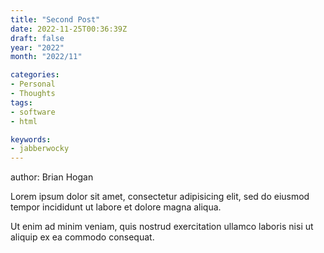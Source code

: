 ```yaml
---
title: "Second Post"
date: 2022-11-25T00:36:39Z
draft: false
year: "2022"
month: "2022/11"

categories:
- Personal 
- Thoughts 
tags:
- software 
- html

keywords:
- jabberwocky
---
```



author: Brian Hogan

Lorem ipsum dolor sit amet, consectetur adipisicing elit, sed do eiusmod
tempor incididunt ut labore et dolore magna aliqua.
<!--more-->
Ut enim ad minim veniam, quis nostrud exercitation ullamco laboris nisi ut
aliquip ex ea commodo consequat.